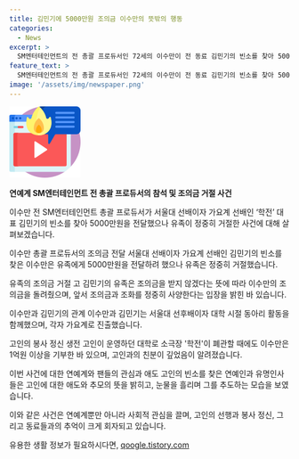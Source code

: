 ```yaml
---
title: 김민기에 5000만원 조의금 이수만의 뜻밖의 행동
categories:
  - News
excerpt: >
  SM엔터테인먼트의 전 총괄 프로듀서인 72세의 이수만이 전 동료 김민기의 빈소를 찾아 5000만원을 전달했으나 유족이 조의금을 받지 않겠다는 뜻에 따라 거절했다. 김민기는 학전을 운영하며 가수로 활동한 인물로, 이수만과는 대학 시절 선후배 관계였다. 고인에 대한 존경과 애도를 표하며 발인식은 서울대학교병원 장례식장에서 엄수되었고, 친구와 동료들이 그를 추모하기 위해 모였다.
feature_text: >
  SM엔터테인먼트의 전 총괄 프로듀서인 72세의 이수만이 전 동료 김민기의 빈소를 찾아 5000만원을 전달했으나 유족이 조의금을 받지 않겠다는 뜻에 따라 거절했다. 김민기는 학전을 운영하며 가수로 활동한 인물로, 이수만과는 대학 시절 선후배 관계였다. 고인에 대한 존경과 애도를 표하며 발인식은 서울대학교병원 장례식장에서 엄수되었고, 친구와 동료들이 그를 추모하기 위해 모였다.
image: '/assets/img/newspaper.png'
---
```


<p><img src="/assets/img/news.png" alt="rentncar 속보" /></p>

<p><b>연예계 SM엔터테인먼트 전 총괄 프로듀서의 참석 및 조의금 거절 사건</b></p>

<p>이수만 전 SM엔터테인먼트 총괄 프로듀서가 서울대 선배이자 가요계 선배인 ‘학전’ 대표 김민기의 빈소를 찾아 5000만원을 전달했으나 유족이 정중히 거절한 사건에 대해 살펴보겠습니다. </p>

<p>이수만 총괄 프로듀서의 조의금 전달
서울대 선배이자 가요계 선배인 김민기의 빈소를 찾은 이수만은 유족에게 5000만원을 전달하려 했으나 유족은 정중히 거절했습니다.</p>

<p>유족의 조의금 거절
고 김민기의 유족은 조의금을 받지 않겠다는 뜻에 따라 이수만의 조의금을 돌려줬으며, 앞서 조의금과 조화를 정중히 사양한다는 입장을 밝힌 바 있습니다.</p>

<p>이수만과 김민기의 관계
이수만과 김민기는 서울대 선후배이자 대학 시절 동아리 활동을 함께했으며, 각자 가요계로 진출했습니다.</p>

<p>고인의 봉사 정신
생전 고인이 운영하던 대학로 소극장 '학전'이 폐관할 때에도 이수만은 1억원 이상을 기부한 바 있으며, 고인과의 친분이 깊었음이 알려졌습니다.</p>

<p>이번 사건에 대한 연예계와 팬들의 관심과 애도
고인의 빈소를 찾은 연예인과 유명인사들은 고인에 대한 애도와 추모의 뜻을 밝히고, 눈물을 흘리며 그를 추도하는 모습을 보였습니다.</p>

<p>이와 같은 사건은 연예계뿐만 아니라 사회적 관심을 끌며, 고인의 선행과 봉사 정신, 그리고 동료들과의 추억이 크게 회자되고 있습니다.</p>
유용한 생활 정보가 필요하시다면, <a href="https://qoogle.tistory.com" rel="dofollow">qoogle.tistory.com</a>


